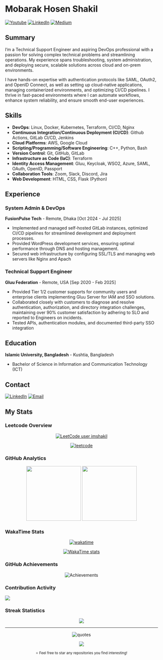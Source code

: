 <!-- ### Hi there! 👋 Welcome to My GitHub Profile -->

<!-- <img style="width:20%;" src="https://raw.githubusercontent.com/imShakil/imShakil/refs/heads/master/ShakilOps.png" /> -->


# Mobarak Hosen Shakil

[![Youtube](https://img.shields.io/badge/ShakilOps-red?style=flat&label=Youtube)](https://youtube.com/@ShakilOps)
[![LinkedIn](https://img.shields.io/badge/Mobarak%20Hosen-blue?style=flat&label=Linkedin)](https://www.linkedin.com/in/imshakil)
[![Medium](https://img.shields.io/badge/Medium-imshakil-orange)](https://medium.com/@imshakil)


## Summary

I’m a Technical Support Engineer and aspiring DevOps professional with a passion for solving complex technical problems and streamlining operations. My experience spans troubleshooting, system administration, and deploying secure, scalable solutions across cloud and on-prem environments.

I have hands-on expertise with authentication protocols like SAML, OAuth2, and OpenID Connect, as well as setting up cloud-native applications, managing containerized environments, and optimizing CI/CD pipelines. I thrive in fast-paced environments where I can automate workflows, enhance system reliability, and ensure smooth end-user experiences.

## Skills

- **DevOps**: Linux, Docker, Kubernetes, Terraform, CI/CD, Nginx
- **Continuous Integration/Continuous Deployment (CI/CD)**: Github Actions, GitLab CI/CD, Jenkins
- **Cloud Platforms**: AWS, Google Cloud
- **Scripting/Programming/Software Engineering**: C++, Python, Bash
- **Version Control**: Git, GitHub, GitLab
- **Infrastructure as Code (IaC)**: Terraform
- **Identity Access Management**: Gluu, Keycloak, WSO2, Azure, SAML, OAuth, OpenID, Passport
- **Collaboration Tools**: Zoom, Slack, Discord, Jira
- **Web Development**: HTML, CSS, Flask (Python)

## Experience

### System Admin & DevOps

**FusionPulse Tech** - Remote, Dhaka [Oct 2024 - Jul 2025]

- Implemented and managed self-hosted GitLab instances, optimized CI/CD pipelines for streamlined development and deployment processes.
- Provided WordPress development services, ensuring optimal performance through DNS and hosting management.
- Secured web infrastructure by configuring SSL/TLS and managing web servers like Nginx and Apach

### Technical Support Engineer

**Gluu Federation** - Remote, USA [Sep 2020 - Feb 2025]

- Provided Tier 1/2 customer supports for community users and enterprise clients implementing Gluu Server for IAM and SSO solutions.
- Collaborated closely with customers to diagnose and resolve authentication, authorization, and directory integration challenges, maintaining over 90% customer satisfaction by adhering to SLO and reported to Engineers on incidents.
- Tested APIs, authentication modules, and documented third-party SSO integration

## Education

**Islamic University, Bangladesh** - Kushtia, Bangladesh

- Bachelor of Science in Information and Communication Technology (ICT)

## Contact

[![LinkedIn](https://img.shields.io/badge/Mobarak%20Hosen-blue?style=flat&label=Linkedin)](https://www.linkedin.com/in/imshakil)
[![Email](https://img.shields.io/badge/mh.ice.iu@gmail.com-blue?&style=flat&label=Email)](mailto:mh.ice.iu@gmail.com)

## My Stats

### Leetcode Overview
<div align="center">
  
[![LeetCode user imshakil](https://img.shields.io/badge/dynamic/json?style=flat&labelColor=black&color=%23ffa116&label=Rating&query=ratingQuantile&url=https%3A%2F%2Fleetcode-badge.vercel.app%2Fapi%2Fusers%2Fimshakil&logo=leetcode&logoColor=yellow)](https://leetcode.com/u/imshakil/)

[![leetcode](https://leetcard.jacoblin.cool/imshakil)](https://leetcode.com/u/imshakil)

</div>

### GitHub Analytics

<div align="center">
  <img height="180em" src="https://github-readme-stats.vercel.app/api?username=imShakil&show_icons=true&theme=tokyonight&include_all_commits=true&count_private=true"/>
  <img height="180em" src="https://github-readme-stats.vercel.app/api/top-langs/?username=imShakil&layout=compact&langs_count=8&theme=tokyonight&hide=html,css,lua,c,makefile,json,xml&hide_progress=true"/>
</div>

### WakaTime Stats
<div align="center">
  
  [![wakatime](https://wakatime.com/badge/user/9cc79b11-4d33-4c8e-918e-6503b22946fc.svg)](https://wakatime.com/@imShakil)

  [![WakaTime stats](https://github-readme-stats.vercel.app/api/wakatime?username=imshakil&theme=tokyonight)](https://github.com/imShakil)

</div>

### GitHub Achievements
<div align="center">

  ![Achievements](https://github-profile-trophy.vercel.app/?username=imshakil&count_private=true&row=2&column=4&theme=tokyonight)

</div>

### Contribution Activity

<img src="https://github-readme-activity-graph.vercel.app/graph?username=imShakil&theme=tokyo-night&bg_color=1a1b27&color=70a5fd&line=bf91f3&point=38bdae&area=true&hide_border=true"/>

### Streak Statistics

<p align="center">
  <img src="https://github-readme-streak-stats.herokuapp.com/?user=imShakil&theme=tokyonight&hide_border=true"/>
</p>

---

<div align="center">
  
  <img alt="quotes" src="https://quotes-github-readme.vercel.app/api?type=horizontal&theme=tokyonight" />

  <p>
    <img src="https://komarev.com/ghpvc/?username=imShakil&color=blueviolet&style=for-the-badge&label=Profile+Views"/>
  </p>
  <sub>⭐ Feel free to star any repositories you find interesting!</sub>
</div>
